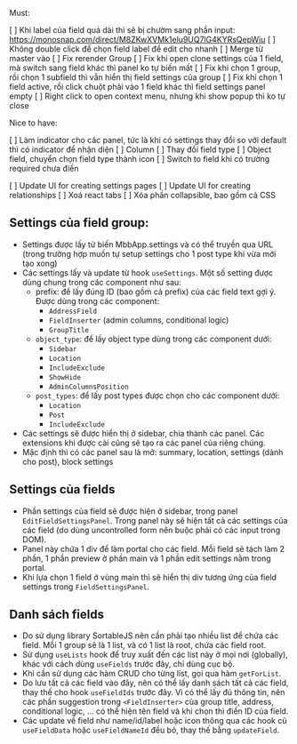 Must:

[ ] Khi label của field quá dài thì sẽ bị chườm sang phần input: https://monosnap.com/direct/M8ZKwXVMk1elu9UQ7lG4KYRsQepWiu
[ ] Không double click để chọn field label để edit cho nhanh
[ ] Merge từ master vào
[ ] Fix rerender Group
[ ] Fix khi open clone settings của 1 field, mà switch sang field khác thì panel ko tự biến mất
[ ] Fix khi chọn 1 group, rồi chọn 1 subfield thì vẫn hiển thị field settings của group
[ ] Fix khi chọn 1 field active, rồi click chuột phải vào 1 field khác thì field settings panel empty
[ ] Right click to open context menu, nhưng khi show popup thì ko tự close

Nice to have:

[ ] Làm indicator cho các panel, tức là khi có settings thay đổi so với default thì có indicator để nhận diện
[ ] Column
[ ] Thay đổi field type
[ ] Object field, chuyển chọn field type thành icon
[ ] Switch to field khi có trường required chưa điền

[ ] Update UI for creating settings pages
[ ] Update UI for creating relationships
	[ ] Xoá react tabs
	[ ] Xóa phần collapsible, bao gồm cả CSS

## Settings của field group:

- Settings được lấy từ biến MbbApp.settings và có thể truyền qua URL (trong trường hợp muốn tự setup settings cho 1 post type khi vừa mới tạo xong)
- Các settings lấy và update từ hook `useSettings`. Một số setting được dùng chung trong các component như sau:
	- prefix: để lấy đúng ID (bao gồm cả prefix) của các field text gợi ý. Được dùng trong các component:
		+ `AddressField`
		+ `FieldInserter` (admin columns, conditional logic)
		+ `GroupTitle`
	- `object_type`: để lấy object type dùng trong các component dưới:
		+ `Sidebar`
		+ `Location`
		+ `IncludeExclude`
		+ `ShowHide`
		+ `AdminColumnsPosition`
	- `post_types`: để lấy post types được chọn cho các component dưới:
		+ `Location`
		+ `Post`
		+ `IncludeExclude`
- Các settings sẽ được hiển thị ở sidebar, chia thành các panel. Các extensions khi được cài cũng sẽ tạo ra các panel của riêng chúng.
- Mặc định thì có các panel sau là mở: summary, location, settings (dành cho post), block settings

## Settings của fields

- Phần settings của field sẽ được hiện ở sidebar, trong panel `EditFieldSettingsPanel`. Trong panel này sẽ hiện tất cả các settings của các field (do dùng uncontrolled form nên buộc phải có các input trong DOM).
- Panel này chứa 1 div để làm portal cho các field. Mỗi field sẽ tách làm 2 phần, 1 phần preview ở phần main và 1 phần edit settings nằm trong portal.
- Khi lựa chọn 1 field ở vùng main thì sẽ hiển thị div tương ứng của field settings trong `FieldSettingsPanel`.

## Danh sách fields

- Do sử dụng library SortableJS nên cần phải tạo nhiều list để chứa các field. Mỗi 1 group sẽ là 1 list, và có 1 list là root, chứa các field root.
- Sử dụng `useLists` hook để truy xuất đến các list này ở mọi nơi (globally), khác với cách dùng `useFields` trước đây, chỉ dùng cục bộ.
- Khi cần sử dụng các hàm CRUD cho từng list, gọi qua hàm `getForList`.
- Do lưu tất cả các field vào đây, nên có thể lấy danh sách tất cả các field, thay thế cho hook `useFieldIds` trước đây. Vì có thể lấy đủ thông tin, nên các phần suggestion trong `<FieldInserter>` của group title, address, conditional logic, ... có thể hiện tên field và khi chọn thì điền ID của field.
- Các update về field như name/id/label hoặc icon thông qua các hook cũ `useFieldData` hoặc `useFieldNameId` đều bỏ, thay thế bằng `updateField`.